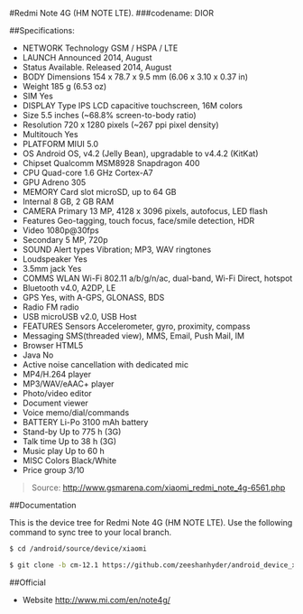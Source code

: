 #Redmi Note 4G (HM NOTE LTE).
###codename: DIOR



##Specifications:

- NETWORK Technology	GSM / HSPA / LTE
- LAUNCH	Announced 2014, August
- Status	Available. Released 2014, August
- BODY		Dimensions	154 x 78.7 x 9.5 mm (6.06 x 3.10 x 0.37 in)
- Weight	185 g (6.53 oz)
- SIM		Yes
- DISPLAY	Type	IPS LCD capacitive touchscreen, 16M colors
- Size		5.5 inches (~68.8% screen-to-body ratio)
- Resolution	720 x 1280 pixels (~267 ppi pixel density)
- Multitouch	Yes
- PLATFORM	MIUI 5.0
- OS		Android OS, v4.2 (Jelly Bean), upgradable to v4.4.2 (KitKat)
- Chipset	Qualcomm MSM8928 Snapdragon 400
- CPU		Quad-core 1.6 GHz Cortex-A7
- GPU		Adreno 305
- MEMORY	Card slot	microSD, up to 64 GB
- Internal	8 GB, 2 GB RAM
- CAMERA	Primary	13 MP, 4128 x 3096 pixels, autofocus, LED flash
- Features	Geo-tagging, touch focus, face/smile detection, HDR
- Video		1080p@30fps
- Secondary	5 MP, 720p
- SOUND		Alert types	Vibration; MP3, WAV ringtones
- Loudspeaker	Yes
- 3.5mm jack	Yes
- COMMS		WLAN	Wi-Fi 802.11 a/b/g/n/ac, dual-band, Wi-Fi Direct, hotspot
- Bluetooth	v4.0, A2DP, LE
- GPS		Yes, with A-GPS, GLONASS, BDS
- Radio		FM radio
- USB		microUSB v2.0, USB Host
- FEATURES	Sensors	Accelerometer, gyro, proximity, compass
- Messaging	SMS(threaded view), MMS, Email, Push Mail, IM
- Browser	HTML5
- Java		No
- Active noise cancellation with dedicated mic
- MP4/H.264 player
- MP3/WAV/eAAC+ player
- Photo/video editor
- Document viewer
- Voice memo/dial/commands
- BATTERY	Li-Po 3100 mAh battery
- Stand-by	Up to 775 h (3G)
- Talk time	Up to 38 h (3G)
- Music play	Up to 60 h
- MISC		Colors	Black/White
- Price group	3/10

> Source: http://www.gsmarena.com/xiaomi_redmi_note_4g-6561.php

##Documentation

This is the device tree for Redmi Note 4G (HM NOTE LTE).
Use the following command to sync tree to your local branch.

```sh
$ cd /android/source/device/xiaomi
```

```sh
$ git clone -b cm-12.1 https://github.com/zeeshanhyder/android_device_xiaomi_dior.git
```


##Official
- Website	http://www.mi.com/en/note4g/
